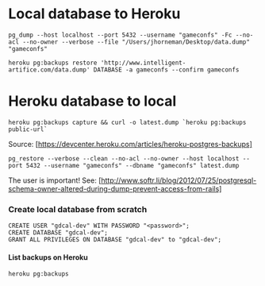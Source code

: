 # Local database to Heroku

    pg_dump --host localhost --port 5432 --username "gameconfs" -Fc --no-acl --no-owner --verbose --file "/Users/jhorneman/Desktop/data.dump" "gameconfs"

    heroku pg:backups restore 'http://www.intelligent-artifice.com/data.dump' DATABASE -a gameconfs --confirm gameconfs

# Heroku database to local

    heroku pg:backups capture && curl -o latest.dump `heroku pg:backups public-url`

Source: [https://devcenter.heroku.com/articles/heroku-postgres-backups]

    pg_restore --verbose --clean --no-acl --no-owner --host localhost --port 5432 --username "gameconfs" --dbname "gameconfs" latest.dump

The user is important! See: [http://www.softr.li/blog/2012/07/25/postgresql-schema-owner-altered-during-dump-prevent-access-from-rails]

### Create local database from scratch

    CREATE USER "gdcal-dev" WITH PASSWORD "<password>";
    CREATE DATABASE "gdcal-dev";
    GRANT ALL PRIVILEGES ON DATABASE "gdcal-dev" to "gdcal-dev";

#### List backups on Heroku

    heroku pg:backups
